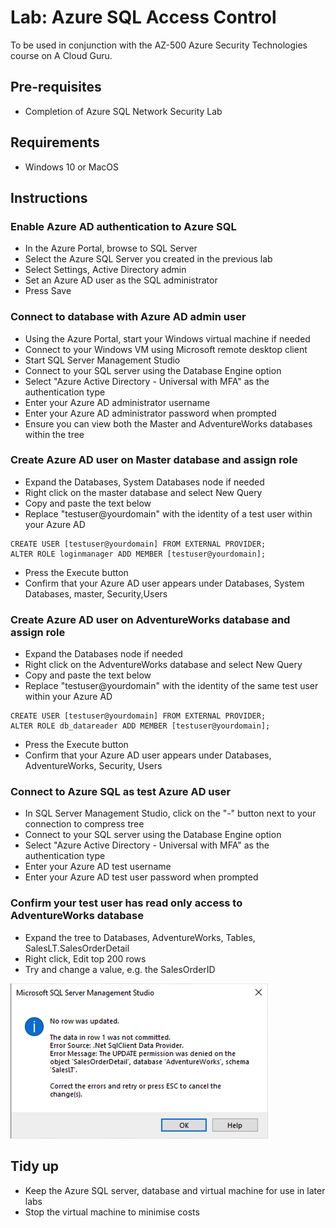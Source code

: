 # Lab: Azure SQL Access Control

To be used in conjunction with the AZ-500 Azure Security Technologies course on A Cloud Guru.

## Pre-requisites
* Completion of Azure SQL Network Security Lab

## Requirements
* Windows 10 or MacOS

## Instructions

### Enable Azure AD authentication to Azure SQL
* In the Azure Portal, browse to SQL Server
* Select the Azure SQL Server you created in the previous lab
* Select Settings, Active Directory admin
* Set an Azure AD user as the SQL administrator
* Press Save 

### Connect to database with Azure AD admin user
* Using the Azure Portal, start your Windows virtual machine if needed
* Connect to your Windows VM using Microsoft remote desktop client
* Start SQL Server Management Studio
* Connect to your SQL server using the Database Engine option
* Select "Azure Active Directory - Universal with MFA" as the authentication type
* Enter your Azure AD administrator username
* Enter your Azure AD administrator password when prompted
* Ensure you can view both the Master and AdventureWorks databases within the tree 

### Create Azure AD user on Master database and assign role
* Expand the Databases, System Databases node if needed
* Right click on the master database and select New Query
* Copy and paste the text below
* Replace "testuser@yourdomain" with the identity of a test user within your Azure AD
```
CREATE USER [testuser@yourdomain] FROM EXTERNAL PROVIDER;
ALTER ROLE loginmanager ADD MEMBER [testuser@yourdomain];
```
* Press the Execute button
* Confirm that your Azure AD user appears under Databases, System Databases, master, Security,Users

### Create Azure AD user on AdventureWorks database and assign role
* Expand the Databases node if needed
* Right click on the AdventureWorks database and select New Query
* Copy and paste the text below
* Replace "testuser@yourdomain" with the identity of the same test user within your Azure AD
```
CREATE USER [testuser@yourdomain] FROM EXTERNAL PROVIDER;
ALTER ROLE db_datareader ADD MEMBER [testuser@yourdomain];
```
* Press the Execute button
* Confirm that your Azure AD user appears under Databases, AdventureWorks, Security, Users

### Connect to Azure SQL as test Azure AD user
* In SQL Server Management Studio, click on the "-" button next to your connection to compress tree
* Connect to your SQL server using the Database Engine option
* Select "Azure Active Directory - Universal with MFA" as the authentication type
* Enter your Azure AD test username
* Enter your Azure AD test user password when prompted

### Confirm your test user has read only access to AdventureWorks database
* Expand the tree to Databases, AdventureWorks, Tables, SalesLT.SalesOrderDetail
* Right click, Edit top 200 rows
* Try and change a value, e.g. the SalesOrderID

![Alt text](sql-access.png?raw=true "Azure SQL access lab")

## Tidy up
* Keep the Azure SQL server, database and virtual machine for use in later labs
* Stop the virtual machine to minimise costs
